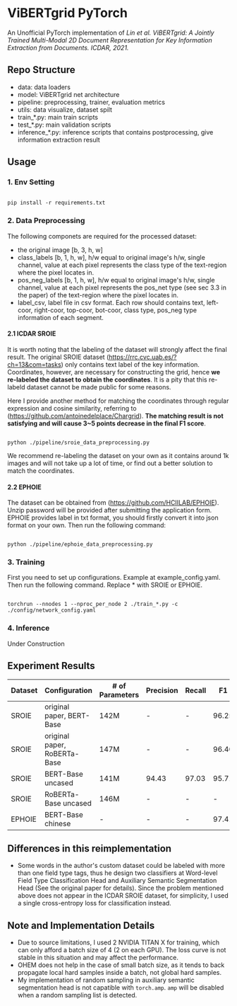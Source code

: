 # ViBERTgrid PyTorch

An Unofficial PyTorch implementation of *Lin et al. ViBERTgrid: A Jointly Trained Multi-Modal 2D Document Representation for Key Information Extraction from Documents. ICDAR, 2021.*

## Repo Structure

- data: data loaders
- model: ViBERTgrid net architecture
- pipeline: preprocessing, trainer, evaluation metrics
- utils: data visualize, dataset spilt
- train_*.py: main train scripts
- test_*.py: main validation scripts
- inference_*.py: inference scripts that contains postprocessing, give information extraction result

## Usage

### 1. Env Setting

```

pip install -r requirements.txt

```

### 2. Data Preprocessing

The following componets are required for the processed dataset:
- the original image [b, 3, h, w]
- class_labels [b, 1, h, w], h/w equal to original image's h/w, single channel, value at each pixel represents the class type of the text-region where the pixel locates in.
- pos_neg_labels [b, 1, h, w], h/w equal to original image's h/w, single channel, value at each pixel represents the pos_net type (see sec 3.3 in the paper) of the text-region where the pixel locates in. 
- label_csv, label file in csv format. Each row should contains text, left-coor, right-coor, top-coor, bot-coor, class type, pos_neg type information of each segment.

#### 2.1 ICDAR SROIE
It is worth noting that the labeling of the dataset will strongly affect the final result.
The original SROIE dataset (https://rrc.cvc.uab.es/?ch=13&com=tasks) only contains
text label of the key information. Coordinates, however, are necessary for constructing the grid, hence **we re-labeled the dataset to obtain the coordinates**. It is a pity that this re-labeld dataset cannot be made public for some reasons.

Here I provide another method for matching the coordinates through regular expression and cosine similarity, referring to (https://github.com/antoinedelplace/Chargrid). **The matching result is not satisfying and will cause 3~5 points decrease in the final F1 score**. 

```shell

python ./pipeline/sroie_data_preprocessing.py

```

We recommend re-labeling the dataset on your own as it contains around 1k images and will not take up a lot of time, or find out a better solution to match the coordinates.

#### 2.2 EPHOIE
The dataset can be obtained from (https://github.com/HCIILAB/EPHOIE). Unzip password will be provided after submitting the application form.  
EPHOIE provides label in txt format, you should firstly convert it into json format on your own. Then run the following command:

```shell

python ./pipeline/ephoie_data_preprocessing.py

```

### 3. Training

First you need to set up configurations. Example at example_config.yaml. Then run the following command. Replace * with SROIE or EPHOIE.

```shell

torchrun --nnodes 1 --nproc_per_node 2 ./train_*.py -c ./config/network_config.yaml

```

### 4. Inference

Under Construction

## Experiment Results

|Dataset|Configuration|# of Parameters|Precision|Recall|F1|
|--|--|--|--|--|--|
|SROIE|original paper, BERT-Base|142M|-|-|96.25|
|SROIE|original paper, RoBERTa-Base|147M|-|-|96.40|
|SROIE|BERT-Base uncased|141M|94.43|97.03|95.71|
|SROIE|RoBERTa-Base uncased|146M|-|-|-|
|EPHOIE|BERT-Base chinese|-|-|-|97.41|


## Differences in this reimplementation
- Some words in the author's custom dataset could be labeled with more than one field type tags, thus he design two classifiers at Word-level Field Type Classification Head and Auxiliary Semantic Segmentation Head (See the original paper for details). Since the problem mentioned above does not appear in the ICDAR SROIE dataset, for simplicity, I used a single cross-entropy loss for classification instead.

## Note and Implementation Details
- Due to source limitations, I used 2 NVIDIA TITAN X for training, which can only afford a batch size of 4 (2 on each GPU). The loss curve is not stable in this situation and may affect the performance.
- OHEM does not help in the case of small batch size, as it tends to back propagate local hard samples inside a batch, not global hard samples.
- My implementation of random sampling in auxiliary semantic segmentation head is not capatible with `torch.amp`. `amp` will be disabled when a random sampling list is detected.

